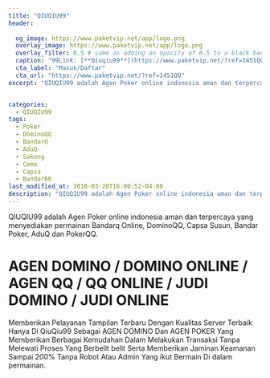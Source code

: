 ```yaml
---
title: "QIUQIU99"
header:
  
  og_image: https://www.paketvip.net/app/logo.png
  overlay_image: https://www.paketvip.net/app/logo.png
  overlay_filter: 0.5 # same as adding an opacity of 0.5 to a black background
  caption: "99Link: [**Qiuqiu99**](https://www.paketvip.net/?ref=1451QQ)"
  cta_label: "Masuk/Daftar"
  cta_url: "https://www.paketvip.net/?ref=1451QQ"
excerpt: "QIUQIU99 adalah Agen Poker online indonesia aman dan terpercaya yang menyediakan permainan Bandarq Online, DominoQQ, Capsa Susun, Bandar Poker, AduQ dan PokerQQ."


categories:
  - QIUQIU99
tags:
  - Poker
  - DominoQQ
  - BandarQ
  - AduQ
  - Sakong
  - Ceme
  - Capsa
  - Bandar66
last_modified_at: 2018-03-20T16:00:52-04:00
description: "QIUQIU99 adalah Agen Poker online indonesia aman dan terpercaya yang menyediakan permainan Bandarq Online, DominoQQ, Capsa Susun, Bandar Poker, AduQ dan PokerQQ."
---
```

QIUQIU99 adalah Agen Poker online indonesia aman dan terpercaya yang menyediakan permainan Bandarq Online, DominoQQ, Capsa Susun, Bandar Poker, AduQ dan PokerQQ.

<h1>AGEN DOMINO / DOMINO ONLINE / AGEN QQ / QQ ONLINE / JUDI DOMINO / JUDI ONLINE</h1>
Memberikan Pelayanan Tampilan Terbaru Dengan Kualitas Server Terbaik Hanya Di QiuQiu99 Sebagai AGEN DOMINO Dan AGEN POKER Yang Memberikan Berbagai Kemudahan Dalam Melakukan Transaksi Tanpa Melewati Proses Yang Berbelit belit Serta Memberikan Jaminan Keamanan Sampai 200% Tanpa Robot Atau Admin Yang ikut Bermain Di dalam permainan.
